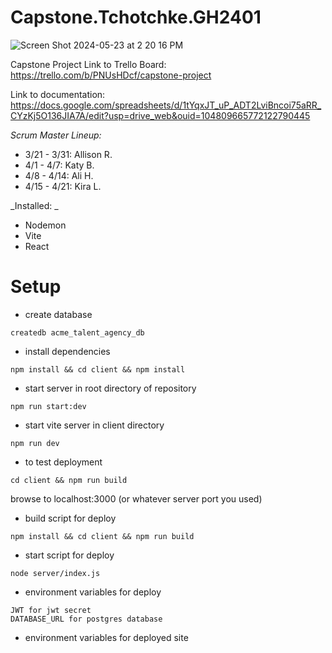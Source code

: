 # Capstone.Tchotchke.GH2401

![Screen Shot 2024-05-23 at 2 20 16 PM](https://github.com/Team-Tchotchke/Capstone.Tchotchke.GH2401/assets/156130068/097c51f5-f3d5-4330-b5a6-d4f6a342346e)


Capstone Project
Link to Trello Board:
https://trello.com/b/PNUsHDcf/capstone-project

Link to documentation:
https://docs.google.com/spreadsheets/d/1tYqxJT_uP_ADT2LviBncoi75aRR_CYzKj5O136JIA7A/edit?usp=drive_web&ouid=104809665772122790445

_Scrum Master Lineup:_

- 3/21 - 3/31: Allison R.
- 4/1 - 4/7: Katy B.
- 4/8 - 4/14: Ali H.
- 4/15 - 4/21: Kira L.

_Installed: _

- Nodemon
- Vite
- React

# Setup

- create database

```
createdb acme_talent_agency_db
```

- install dependencies

```
npm install && cd client && npm install
```

- start server in root directory of repository

```
npm run start:dev
```

- start vite server in client directory

```
npm run dev
```

- to test deployment

```
cd client && npm run build
```

browse to localhost:3000 (or whatever server port you used)

- build script for deploy

```
npm install && cd client && npm run build

```

- start script for deploy

```
node server/index.js

```

- environment variables for deploy

```
JWT for jwt secret
DATABASE_URL for postgres database
```

- environment variables for deployed site
